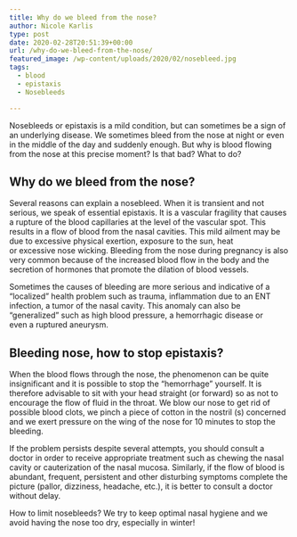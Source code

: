 ```yaml
---
title: Why do we bleed from the nose?
author: Nicole Karlis
type: post
date: 2020-02-28T20:51:39+00:00
url: /why-do-we-bleed-from-the-nose/
featured_image: /wp-content/uploads/2020/02/nosebleed.jpg
tags:
  - blood
  - epistaxis
  - Nosebleeds

---
```

Nosebleeds or epistaxis is a mild condition, but can sometimes be a sign of an underlying disease. We sometimes bleed from the nose at night or even in the middle of the day and suddenly enough. But why is blood flowing from the nose at this precise moment? Is that bad? What to do?



## Why do we bleed from the nose?

Several reasons can explain a nosebleed. When it is transient and not serious, we speak of essential epistaxis. It is a vascular fragility that causes a rupture of the blood capillaries at the level of the vascular spot. This results in a flow of blood from the nasal cavities. This mild ailment may be due to excessive physical exertion, exposure to the sun, heat or excessive nose wicking. Bleeding from the nose during pregnancy is also very common because of the increased blood flow in the body and the secretion of hormones that promote the dilation of blood vessels.

Sometimes the causes of bleeding are more serious and indicative of a “localized” health problem such as trauma, inflammation due to an ENT infection, a tumor of the nasal cavity. This anomaly can also be “generalized” such as high blood pressure, a hemorrhagic disease or even a ruptured aneurysm.

## Bleeding nose, how to stop epistaxis?

When the blood flows through the nose, the phenomenon can be quite insignificant and it is possible to stop the “hemorrhage” yourself. It is therefore advisable to sit with your head straight (or forward) so as not to encourage the flow of fluid in the throat. We blow our nose to get rid of possible blood clots, we pinch a piece of cotton in the nostril (s) concerned and we exert pressure on the wing of the nose for 10 minutes to stop the bleeding.

If the problem persists despite several attempts, you should consult a doctor in order to receive appropriate treatment such as chewing the nasal cavity or cauterization of the nasal mucosa. Similarly, if the flow of blood is abundant, frequent, persistent and other disturbing symptoms complete the picture (pallor, dizziness, headache, etc.), it is better to consult a doctor without delay.

How to limit nosebleeds? We try to keep optimal nasal hygiene and we avoid having the nose too dry, especially in winter!